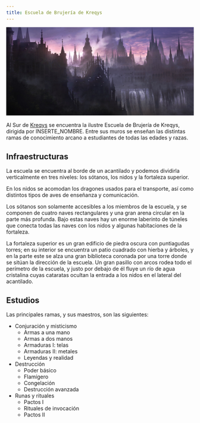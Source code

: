 ```yaml
---
title: Escuela de Brujería de Kreqys
---
```


![Escuela de Brujería](escuela-brujeria.jpg)

Al Sur de [Kreqys](../_islands/kreqys.md) se encuentra la ilustre Escuela de Brujería de Kreqys, dirigida por INSERTE_NOMBRE. Entre sus muros se enseñan las distintas ramas de conocimiento arcano a estudiantes de todas las edades y razas.

## Infraestructuras

La escuela se encuentra al borde de un acantilado y podemos dividirla verticalmente en tres niveles: los sótanos, los nidos y la fortaleza superior.

En los nidos se acomodan los dragones usados para el transporte, así como distintos tipos de aves de enseñanza y comunicación.

Los sótanos son solamente accesibles a los miembros de la escuela, y se componen de cuatro naves rectangulares y una gran arena circular en la parte más profunda. Bajo estas naves hay un enorme laberinto de túneles que conecta todas las naves con los nidos y algunas habitaciones de la fortaleza.

La fortaleza superior es un gran edificio de piedra oscura con puntiagudas torres; en su interior se encuentra un patio cuadrado con hierba y árboles, y en la parte este se alza una gran biblioteca coronada por una torre donde se sitúan la dirección de la escuela. Un gran pasillo con arcos rodea todo el perímetro de la escuela, y justo por debajo de él fluye un río de agua cristalina cuyas cataratas ocultan la entrada a los nidos en el lateral del acantilado.

## Estudios

Las principales ramas, y sus maestros, son las siguientes:

* Conjuración y misticismo
  * Armas a una mano
  * Armas a dos manos
  * Armaduras I: telas
  * Armaduras II: metales
  * Leyendas y realidad
* Destrucción
  * Poder básico
  * Flamígero
  * Congelación
  * Destrucción avanzada
* Runas y rituales
  * Pactos I
  * Rituales de invocación
  * Pactos II
